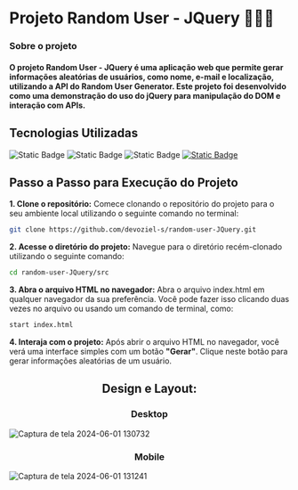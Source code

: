 # Projeto Random User - JQuery 👨🏾‍💻
### Sobre o projeto

<h4>O projeto Random User - JQuery é uma aplicação web que permite gerar informações aleatórias de usuários, como nome, e-mail e localização, utilizando a API do Random User Generator. Este projeto foi desenvolvido como uma demonstração do uso do jQuery para manipulação do DOM e interação com APIs.</h4>

## Tecnologias Utilizadas


![Static Badge](https://img.shields.io/badge/HTML-orange?style=for-the-badge&logo=html5&logoColor=white&logoSize=12px)
![Static Badge](https://img.shields.io/badge/CSS-blue?style=for-the-badge&logo=css3&logoColor=white&logoSize=12px)
![Static Badge](https://img.shields.io/badge/JQuery-blue?style=for-the-badge&logo=jquery&logoColor=white&logoSize=12px)
<a href="https://randomuser.me/">
  ![Static Badge](https://img.shields.io/badge/Random--User--API-green?style=for-the-badge&logoColor=white&logoSize=12px)
</a>


## Passo a Passo para Execução do Projeto
**1. Clone o repositório:** Comece clonando o repositório do projeto para o seu ambiente local utilizando o seguinte comando no terminal:

```bash
git clone https://github.com/devoziel-s/random-user-JQuery.git
```

**2. Acesse o diretório do projeto:** Navegue para o diretório recém-clonado utilizando o seguinte comando:

```bash
cd random-user-JQuery/src
```

**3. Abra o arquivo HTML no navegador:** Abra o arquivo index.html em qualquer navegador da sua preferência. Você pode fazer isso clicando duas vezes no arquivo ou usando um comando de terminal, como:

```bash
start index.html
```
**4. Interaja com o projeto:** Após abrir o arquivo HTML no navegador, você verá uma interface simples com um botão **"Gerar"**. Clique neste botão para gerar informações aleatórias de um usuário.


<h2 align="center">Design e Layout:</h2>

<h3 align="center">Desktop</h3>

![Captura de tela 2024-06-01 130732](https://github.com/devoziel-s/random-user-JQuery/assets/138177458/363ec13c-2811-4faa-ab93-ba41044d83f4)

<h3 align="center">Mobile</h3>

![Captura de tela 2024-06-01 131241](https://github.com/devoziel-s/random-user-JQuery/assets/138177458/960e0154-b323-4f53-889a-8c8915e2435e)

